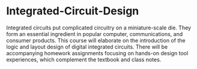 # Integrated-Circuit-Design
Integrated circuits put complicated circuitry on a miniature-scale die. They form an essential ingredient in popular computer, communications, and consumer products. This course will elaborate on the introduction of the logic and layout design of digital integrated circuits. There will be accompanying homework assignments focusing on hands-on design tool experiences, which complement the textbook and class notes. 
